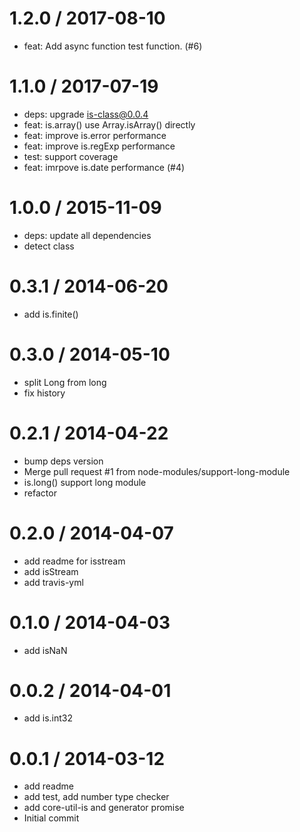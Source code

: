 
1.2.0 / 2017-08-10
==================

  * feat: Add async function test function. (#6)

1.1.0 / 2017-07-19
==================

  * deps: upgrade is-class@0.0.4
  * feat: is.array() use Array.isArray() directly
  * feat: improve is.error performance
  * feat: improve is.regExp performance
  * test: support coverage
  * feat: imrpove is.date performance (#4)

1.0.0 / 2015-11-09 
==================

  * deps: update all dependencies
  * detect class

0.3.1 / 2014-06-20
==================

  * add is.finite()

0.3.0 / 2014-05-10
==================

  * split Long from long
  * fix history

0.2.1 / 2014-04-22
==================

  * bump deps version
  * Merge pull request #1 from node-modules/support-long-module
  * is.long() support long module
  * refactor

0.2.0 / 2014-04-07
==================

  * add readme for isstream
  * add isStream
  * add travis-yml

0.1.0 / 2014-04-03
==================

  * add isNaN

0.0.2 / 2014-04-01
==================

  * add is.int32

0.0.1 / 2014-03-12
==================

  * add readme
  * add test, add number type checker
  * add core-util-is and generator promise
  * Initial commit
